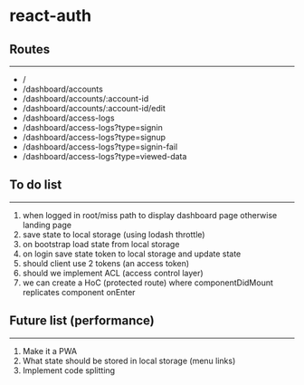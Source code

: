 # react-auth

## Routes
---
  * /
  * /dashboard/accounts
  * /dashboard/accounts/:account-id
  * /dashboard/accounts/:account-id/edit
  * /dashboard/access-logs
  * /dashboard/access-logs?type=signin
  * /dashboard/access-logs?type=signup
  * /dashboard/access-logs?type=signin-fail
  * /dashboard/access-logs?type=viewed-data

## To do list
---
  1. when logged in root/miss path to display dashboard page otherwise landing page
  2. save state to local storage (using lodash throttle)
  3. on bootstrap load state from local storage
  4. on login save state token to local storage and update state
  5. should client use 2 tokens (an access token)
  6. should we implement ACL (access control layer)
  7. we can create a HoC (protected route) where componentDidMount replicates component onEnter

## Future list (performance)
---
  1. Make it a PWA
  2. What state should be stored in local storage (menu links)
  3. Implement code splitting
